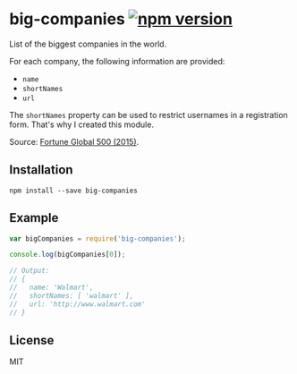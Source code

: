 # big-companies [![npm version](https://img.shields.io/npm/v/big-companies.svg)](https://www.npmjs.com/package/big-companies)

List of the biggest companies in the world.

For each company, the following information are provided:

- `name`
- `shortNames`
- `url`

The `shortNames` property can be used to restrict usernames in a registration form. That's why I created this module.

Source: [Fortune Global 500 (2015)](http://fortune.com/global500/).

## Installation

```
npm install --save big-companies
```

## Example

```javascript
var bigCompanies = require('big-companies');

console.log(bigCompanies[0]);

// Output:
// {
//   name: 'Walmart',
//   shortNames: [ 'walmart' ],
//   url: 'http://www.walmart.com'
// }
```

## License

MIT
